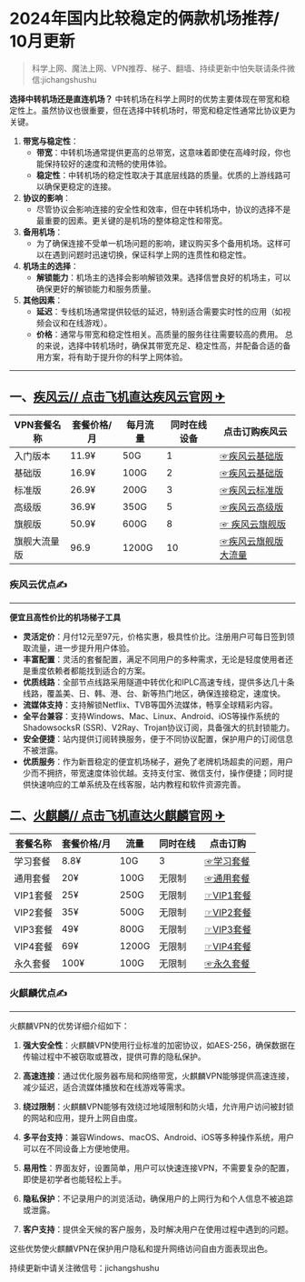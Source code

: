 # 2024年国内比较稳定的俩款机场推荐/ 10月更新
>科学上网、魔法上网、VPN推荐、梯子、翻墙、持续更新中怕失联请条件微信:jichangshushu

**选择中转机场还是直连机场？**
中转机场在科学上网时的优势主要体现在带宽和稳定性上。虽然协议也很重要，但在选择中转机场时，带宽和稳定性通常比协议更为关键。
1. **带宽与稳定性**：
   - **带宽**：中转机场通常提供更高的总带宽，这意味着即使在高峰时段，你也能保持较好的速度和流畅的使用体验。
   - **稳定性**：中转机场的稳定性取决于其底层线路的质量。优质的上游线路可以确保更稳定的连接。
2. **协议的影响**：
   - 尽管协议会影响连接的安全性和效率，但在中转机场中，协议的选择不是最重要的因素。更关键的是机场的整体稳定性和带宽。
3. **备用机场**：
   - 为了确保连接不受单一机场问题的影响，建议购买多个备用机场。这样可以在遇到问题时迅速切换，保证科学上网的连贯性和稳定性。
4. **机场主的选择**：
   - **解锁能力**：机场主的选择会影响解锁效果。选择信誉良好的机场主，可以确保更好的解锁能力和服务质量。
5. **其他因素**：
   - **延迟**：专线机场通常提供较低的延迟，特别适合需要实时性的应用（如视频会议和在线游戏）。
   - **价格**：通常与带宽和稳定性相关。高质量的服务往往需要较高的费用。
总的来说，选择中转机场时，确保其带宽充足、稳定性高，并配备合适的备用方案，将有助于提升你的科学上网体验。

---

## 一、[疾风云//    点击飞机直达疾风云官网 ✈](https://homes.tr25.cn?code=hnmk "疾风云点击飞机直达官网 ✈")

|  VPN套餐名称 | 套餐价格/月 |每月流量   | 同时在线设备  | 点击订购疾风云  |
| ------------ | ------------ | ------------ | ------------ | ------------ |
| 入门版本  |11.9¥   |50G | 1 |[☞疾风云基础版 ](https://homes.tr25.cn?code=hnmk "☞疾风云基础版 ")  |
| 基础版  | 16.9¥   |100G   | 2  |[☞疾风云基础版](https://homes.tr25.cn?code=hnmk "☞疾风云基础版")  |
| 标准版  | 26.9¥  |200G   |  3 |[☞疾风云标准版 ](https://homes.tr25.cn?code=hnmk "☞疾风云标准版 ")  |
| 高级版 |36.9¥   |350G   | 5  | [☞疾风云高级版](https://homes.tr25.cn?code=hnmk "☞疾风云高级版")  |
| 旗舰版  |50.9¥   |600G   | 8  | [☞ 疾风云旗舰版](https://homes.tr25.cn?code=hnmk "☞ 疾风云旗舰版")  |
| 旗舰大流量版  | 96.9  |1200G   | 10  |  [☞疾风云旗舰版大流量](https://homes.tr25.cn?code=hnmk "☞疾风云旗舰版大流量")  |

### 疾风云优点✍
---

**便宜且高性价比的机场梯子工具**

- **灵活定价**：月付12元至97元，价格实惠，极具性价比。注册用户可每日签到领取流量，进一步提升用户体验。
- **丰富配置**：灵活的套餐配置，满足不同用户的多种需求，无论是轻度使用者还是重度依赖者都能找到适合的方案。
- **优质线路**：全部节点线路采用隧道中转优化和IPLC高速专线，提供多达几十条线路，覆盖美、日、韩、港、台、新等热门地区，确保连接稳定，速度快。
- **流媒体支持**：支持解锁Netflix、TVB等国外流媒体，畅享全球精彩内容。
- **全平台兼容**：支持Windows、Mac、Linux、Android、iOS等操作系统的ShadowsocksR (SSR)、V2Ray、Trojan协议订阅，具备强大的抗封锁能力。
- **安全便捷**：站内提供订阅转换服务，便于不同协议配置，保护用户的订阅信息不被泄露。
- **优质服务**：作为新晋稳定的便宜机场梯子，避免了老牌机场超卖的问题，用户少而不拥挤，带宽速度体验优越。支持支付宝、微信支付，操作便捷；同时提供快速响应的工单系统及在线客服，站内教程和软件资源完善。

## 二、[火麒麟//    点击飞机直达火麒麟官网 ✈](https://one.huoqilin520.uk/#/register?code=k3nNabb1 "火麒麟//    点击飞机直达火麒麟官网✈")
| 套餐名称  | 套餐价格/月 | 流量  | 同时在线  | 点击订购  |
| ------------ | ------------ | ------------ | ------------ | ------------ |
| 学习套餐 |8.8¥   | 10G  |3   |[☞学习套餐](https://one.huoqilin520.uk/#/register?code=k3nNabb1 "☞学习套餐")  |
| 通用套餐 |20¥   | 100G  |无限制   |[☞通用套餐](https://one.huoqilin520.uk/#/register?code=k3nNabb1 "☞通用套餐")   |
| VIP1套餐 |25¥   | 250G  |无限制   |[☞VIP1套餐](https://one.huoqilin520.uk/#/register?code=k3nNabb1 "☞VIP1套餐")  |
| VIP2套餐 |35¥   | 500G  |无限制   |[☞VIP2套餐](https://one.huoqilin520.uk/#/register?code=k3nNabb1"☞VIP2套餐")  |
|VIP3套餐   |49¥   | 800G  |无限制   |[☞VIP3套餐](https://one.huoqilin520.uk/#/register?code=k3nNabb1"☞VIP3套餐")   |
| VIP4套餐   |69¥   | 1200G  |无限制   |[☞VIP4套餐 ](https://one.huoqilin520.uk/#/register?code=k3nNabb1 "☞VIP4套餐 ") |
| 永久套餐 |100¥   | 100G  |无限制   |[☞永久套餐 ](https://one.huoqilin520.uk/#/register?code=k3nNabb1 "☞永久套餐 ") |

### 火麒麟优点✍
---
火麒麟VPN的优势详细介绍如下：

1. **强大安全性**：火麒麟VPN使用行业标准的加密协议，如AES-256，确保数据在传输过程中不被窃取或篡改，提供可靠的隐私保护。

2. **高速连接**：通过优化服务器布局和网络带宽，火麒麟VPN能够提供高速连接，减少延迟，适合流媒体播放和在线游戏等需求。

3. **绕过限制**：火麒麟VPN能够有效绕过地域限制和防火墙，允许用户访问被封锁的网站和应用，提升上网自由度。

4. **多平台支持**：兼容Windows、macOS、Android、iOS等多种操作系统，用户可以在不同设备上方便地使用。

5. **易用性**：界面友好，设置简单，用户可以快速连接VPN，不需要复杂的配置，即使是初学者也能轻松上手。

6. **隐私保护**：不记录用户的浏览活动，确保用户的上网行为和个人信息不被追踪或泄露。

7. **客户支持**：提供全天候的客户服务，及时解决用户在使用过程中遇到的问题。

这些优势使火麒麟VPN在保护用户隐私和提升网络访问自由方面表现出色。

持续更新中请关注微信号：jichangshushu
